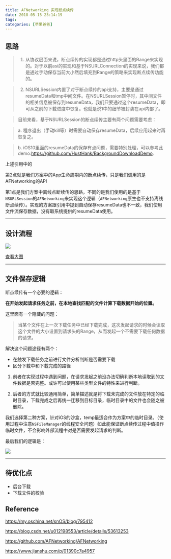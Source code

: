 ```yaml
---
title: AFNetworking 实现断点续传
date: 2018-05-15 23:14:19
tags: 
categories: [苹果爸爸]
---
```




## 思路

>1. 从协议层面来说，断点续传的实现都是通过http头里面的Range来实现的。对于以前asi的实现和基于NSURLConnection的实现来说，我们都是通过手动保存当前大小然后填充到Range的策略来实现断点续传功能的。

>2. NSURLSession内置了对于断点续传的api支持，主要是通过resumeData和tmp中间文件。在NSURLSession暂停时，其中间文件的相关信息被保存到resumeData，我们只要通过这个resumeData，即可从之前的下载进度中恢复。也就是说1中的细节被封装在api内部了。

>目前来看，基于NSURLSession的断点续传主要有两个问题需要考虑：

>a. 程序退出（手动kill等）时需要自动保存resumeData，后续应用起来时再恢复之。

>b. iOS10里面的resumeData的保存有点问题，需要特别处理，可以参考此demo:https://github.com/HustHank/BackgroundDownloadDemo.

<!--more-->

上述引用中的

第2点就是我们方案中的App生命周期内的断点续传，只是我们调用的是AFNetworking的API

第1点是我们方案中离线点断续传的思路，不同的是我们使用的是基于`NSURLSession`的`AFNetworking`来实现这个逻辑（`AFNetworking`原生也不支持离线断点续传）。实现的方案跟引用中提到自动保存resumeData也不一致，我们使用文件流保存数据，没有取系统提供的resumeData使用。

----
## 设计流程
![](http://o8ajh91ch.bkt.clouddn.com/QLNetworking_Download.png)

[查看大图](http://o8ajh91ch.bkt.clouddn.com/QLNetworking_Download.pdf)


----
## 文件保存逻辑

断点续传有一个必要的逻辑：

__在开始发起请求任务之前，在本地查找匹配的文件计算下载数据开始的位置。__

这里面有一个隐藏的问题：

>当某个文件在上一次下载任务中已经下载完成，这次发起请求的时候会读取这个文件的大小设置到请求头的Range，从而发起一个不需要下载任何数据的请求。

解决这个问题途径有两个：

* 在触发下载任务之前进行文件分析判断是否需要下载
* 区分下载中和下载完成的路径

1. 前者在实现过程中遇到问题，在请求发起之前没办法切确判断本地读取到的文件数据是否完整。或许可以使用某些类型文件的特性来进行判断。

2. 后者的方式就比较通用简单，简单描述就是将下载未完成的文件放在特定的临时目录，下载完成之后再统一迁移到目标目录，临时目录中的文件也会随之被删除。

我们选择第二种方案，针对iOS的沙盒，temp最适合作为方案中的临时目录。（使用过程中注意`NSFileManager`的线程安全问题）如此能保证断点续传过程中值操作临时文件，不会影响外部流程中对是否需要发起请求的判断。

最后我们的逻辑是：

![](http://o8ajh91ch.bkt.clouddn.com/QLNetworking_download_save.png)

----
## 待优化点
* 后台下载
* 下载文件的校验

## Reference

https://my.oschina.net/snOS/blog/795412

https://blog.csdn.net/u012198553/article/details/53613253

https://github.com/AFNetworking/AFNetworking

https://www.jianshu.com/p/01390c7a4957


